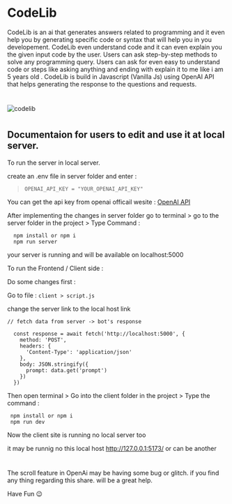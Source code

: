# CodeLib
CodeLib is an ai that generates answers related to programming and it even help you by generating specific code or syntax that will help you in you developement. CodeLib even understand code and it can even explain you the given input code by the user. Users can ask step-by-step methods to solve any programming query. Users can ask for even easy to understand code or steps like asking anything and ending with explain it to me like i am 5 years old . CodeLib is build in Javascript (Vanilla Js) using OpenAI API that helps generating the response to the questions and requests.

#
![codelib](https://user-images.githubusercontent.com/81036521/224355588-69e8b89a-604a-40f2-9a96-2392474c0a31.JPG)

#

## Documentaion for users to edit and use it at local server.

To run the server in local server.

create an .env file in server folder and enter :

> ```OPENAI_API_KEY = "YOUR_OPENAI_API_KEY"```

You can get the api key from openai officail wesite : [OpenAI API](https://platform.openai.com/account/api-keys)

After implementing the changes in server folder go to terminal > go to the server folder in the project > Type Command :

```
  npm install or npm i
  npm run server
```
your server is running and will be available on localhost:5000

To run the Frontend / Client side :

Do some changes first :

Go to file : `client > script.js`

change the server link to the local host link

```
// fetch data from server -> bot's response

  const response = await fetch('http://localhost:5000', {
    method: 'POST',
    headers: {
      'Content-Type': 'application/json'
    },
    body: JSON.stringify({
      prompt: data.get('prompt')
    })
  })
 ```
 
 Then open terminal > Go into the client folder in the project > Type the command :
 ```
  npm install or npm i
  npm run dev 
```

Now the client site is running no local server too

it may be runnig no this local host http://127.0.0.1:5173/ or can be another 

#

The scroll feature in OpenAi may be having some bug or glitch. if you find any thing regarding this share. will be a great help.

Have Fun 😉
